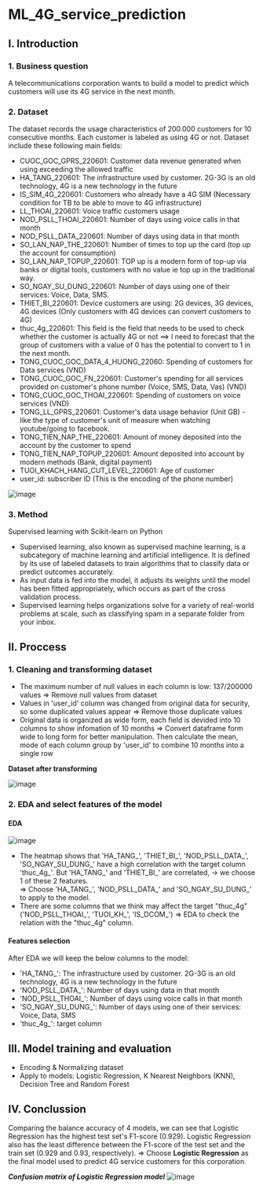 # ML_4G_service_prediction

 
## I. Introduction  
  
### 1. Business question

A telecommunications corporation wants to build a model to predict which customers will use its 4G service in the next month.

### 2. Dataset

The dataset records the usage characteristics of 200.000 customers for 10 consecutive months. Each customer is labeled as using 4G or not.
Dataset include these following main fields:
- CUOC_GOC_GPRS_220601: Customer data revenue generated when using exceeding the allowed traffic
- HA_TANG_220601: The infrastructure used by customer. 2G-3G is an old technology, 4G is a new technology in the future
- IS_SIM_4G_220601: Customers who already have a 4G SIM (Necessary condition for TB to be able to move to 4G infrastructure)
- LL_THOAI_220601: Voice traffic customers usage
- NOD_PSLL_THOAI_220601: Number of days using voice calls in that month
- NOD_PSLL_DATA_220601: Number of days using data in that month
- SO_LAN_NAP_THE_220601: Number of times to top up the card (top up the account for consumption)
- SO_LAN_NAP_TOPUP_220601: TOP up is a modern form of top-up via banks or digital tools, customers with no value ie top up in the traditional way.
- SO_NGAY_SU_DUNG_220601: Number of days using one of their services: Voice, Data, SMS.
- THIET_BI_220601: Device customers are using: 2G devices, 3G devices, 4G devices (Only customers with 4G devices can convert customers to 4G)
- thuc_4g_220601: This field is the field that needs to be used to check whether the customer is actually 4G or not ==> I need to forecast that the group of customers with a value of 0 has the potential to convert to 1 in the next month.
- TONG_CUOC_GOC_DATA_4_HUONG_22060: Spending of customers for Data services (VND)
- TONG_CUOC_GOC_FN_220601: Customer's spending for all services provided on customer's phone number (Voice, SMS, Data, Vas) (VND)
- TONG_CUOC_GOC_THOAI_220601: Spending of customers on voice services (VND)
- TONG_LL_GPRS_220601: Customer's data usage behavior (Unit GB) - like the type of customer's unit of measure when watching youtube/going to facebook.
- TONG_TIEN_NAP_THE_220601: Amount of money deposited into the account by the customer to spend
- TONG_TIEN_NAP_TOPUP_220601: Amount deposited into account by modern methods (Bank, digital payment)
- TUOI_KHACH_HANG_CUT_LEVEL_220601: Age of customer 
- user_id: subscriber ID (This is the encoding of the phone number)

![image](https://github.com/thuhuongphan11/Python_Cohort_Analysis/assets/141643891/1789ee39-277f-42bb-9fe3-0cb16784541c)

### 3. Method
Supervised learning with Scikit-learn on Python
- Supervised learning, also known as supervised machine learning, is a subcategory of machine learning and artificial intelligence. It is defined by its use of labeled datasets to train algorithms that to classify data or predict outcomes accurately.
- As input data is fed into the model, it adjusts its weights until the model has been fitted appropriately, which occurs as part of the cross validation process.
- Supervised learning helps organizations solve for a variety of real-world problems at scale, such as classifying spam in a separate folder from your inbox.

## II. Proccess
### 1. Cleaning and transforming dataset
- The maximum number of null values in each column is low: 137/200000 values => Remove null values from dataset
- Values in 'user_id' column was changed from original data for security, so some duplicated values appear => Remove those duplicate values
- Original data is organized as wide form, each field is devided into 10 columns to show infomation of 10 months => Convert dataframe form wide to long form for better manipulation. Then calculate the mean, mode of each column group by 'user_id' to combine 10 months into a single row

**Dataset after transforming**

![image](https://github.com/thuhuongphan11/Python_Cohort_Analysis/assets/141643891/7f001184-3913-4d25-8898-5ad6ff100b40)
### 2. EDA and select features of the model
#### EDA
![image](https://github.com/thuhuongphan11/Python_Cohort_Analysis/assets/141643891/11ea5be8-1ba8-4c81-8922-de397a98db39)

- The heatmap shows that 'HA_TANG_', 'THIET_BI_', 'NOD_PSLL_DATA_', 'SO_NGAY_SU_DUNG_' have a high correlation with the target column 'thuc_4g_'. But 'HA_TANG_' and 'THIET_BI_' are correlated, -> we choose 1 of these 2 features.   
  => Choose 'HA_TANG_', 'NOD_PSLL_DATA_' and 'SO_NGAY_SU_DUNG_' to apply to the model.
- There are some columns that we think may affect the target "thuc_4g" ('NOD_PSLL_THOAI_', 'TUOI_KH_', 'IS_DCOM_') => EDA to check the relation with the "thuc_4g" column.
#### Features selection
After EDA we will keep the below columns to the model:
- 'HA_TANG_': The infrastructure used by customer. 2G-3G is an old technology, 4G is a new technology in the future
- 'NOD_PSLL_DATA_': Number of days using data in that month
- 'NOD_PSLL_THOAI_': Number of days using voice calls in that month
- 'SO_NGAY_SU_DUNG_': Number of days using one of their services: Voice, Data, SMS
- 'thuc_4g_': target column
## III. Model training and evaluation
- Encoding & Normalizing dataset
- Apply to models: Logistic Regression, K Nearest Neighbors (KNN), Decision Tree and Random Forest

## IV. Conclussion
Comparing the balance accuracy of 4 models, we can see that Logistic Regression has the highest test set's F1-score (0.929). Logistic Regression also has the least difference between the F1-score of the test set and the train set (0.929 and 0.93, respectively).
=> Choose **Logistic Regression** as the final model used to predict 4G service customers for this corporation.

***Confusion matrix of Logistic Regression model***
![image](https://github.com/thuhuongphan11/Python_Cohort_Analysis/assets/141643891/de737434-9ba1-4bc2-8bb2-f62028c9f1a2)
